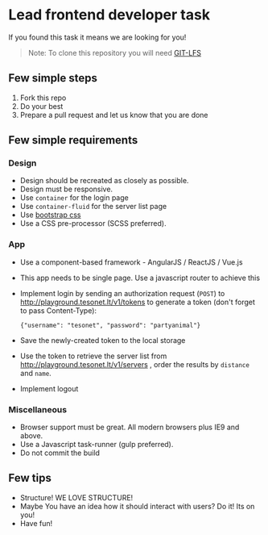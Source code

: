 # Lead frontend developer task

If you found this task it means we are looking for you!

> Note: To clone this repository you will need [GIT-LFS](https://git-lfs.github.com/)

## Few simple steps

1. Fork this repo
2. Do your best
3. Prepare a pull request and let us know that you are done

## Few simple requirements
### Design
* Design should be recreated as closely as possible.
* Design must be responsive. 
* Use `container` for the login page
* Use `container-fluid` for the server list page
* Use [bootstrap css](http://getbootstrap.com/css/)
* Use a CSS pre-processor (SCSS preferred).

### App
* Use a component-based framework - AngularJS / ReactJS / Vue.js
* This app needs to be single page. Use a javascript router to achieve this
* Implement login by sending an authorization request (`POST`) to http://playground.tesonet.lt/v1/tokens to generate a token (don't forget to pass Content-Type):

    ```
    {"username": "tesonet", "password": "partyanimal"}
    ```

* Save the newly-created token to the local storage
* Use the token to retrieve the server list from http://playground.tesonet.lt/v1/servers , order the results by `distance` and `name`.
* Implement logout

### Miscellaneous
* Browser support must be great. All modern browsers plus IE9 and above.
* Use a Javascript task-runner (gulp preferred).
* Do not commit the build

## Few tips
* Structure! WE LOVE STRUCTURE!
* Maybe You have an idea how it should interact with users? Do it! Its on you!
* Have fun!
